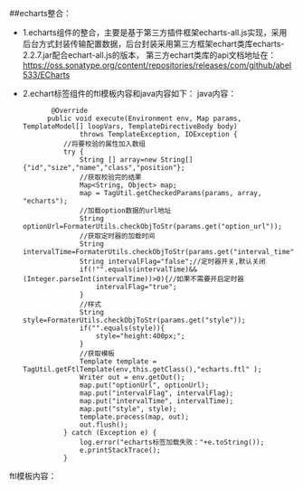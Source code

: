 ##echarts整合：
* 1.echarts组件的整合，主要是基于第三方插件框架echarts-all.js实现，采用后台方式封装传输配置数据，后台封装采用第三方框架echart类库echarts-2.2.7.jar配合echart-all.js的版本，
第三方echart类库的api文档地址在：
https://oss.sonatype.org/content/repositories/releases/com/github/abel533/ECharts
* 2.echart标签组件的ftl模板内容和java内容如下：
java内容：

			 @Override
		    public void execute(Environment env, Map params, TemplateModel[] loopVars, TemplateDirectiveBody body)
		            throws TemplateException, IOException {
		    	//将要校验的属性加入数组
		    	try {
			        String [] array=new String[]{"id","size","name","class","position"};
			        //获取校验完的结果
			        Map<String, Object> map;
					map = TagUtil.getCheckedParams(params, array, "echarts");
					//加载option数据的url地址
					String optionUrl=FormaterUtils.checkObjToStr(params.get("option_url"));
					//获取定时器的加载时间
					String intervalTime=FormaterUtils.checkObjToStr(params.get("interval_time"));
					String intervalFlag="false";//定时器开关,默认关闭
					if(!"".equals(intervalTime)&&(Integer.parseInt(intervalTime))>0){//如果不需要开启定时器
						intervalFlag="true";
					}
					//样式
					String style=FormaterUtils.checkObjToStr(params.get("style"));
					if("".equals(style)){
						style="height:400px;";
					}
			        //获取模板
			        Template template = TagUtil.getFtlTemplate(env,this.getClass(),"echarts.ftl" );
			        Writer out = env.getOut();
			        map.put("optionUrl", optionUrl);
			        map.put("intervalFlag", intervalFlag);
			        map.put("intervalTime", intervalTime);
			        map.put("style", style);
			        template.process(map, out);
			        out.flush();
		    	} catch (Exception e) {
		    		log.error("echarts标签加载失败："+e.toString());
		    		e.printStackTrace();
		    	}
		
ftl模板内容：
<div class="form-group ${size} ${positionStr} ">
	<div id="${id}" style="${style}"></div>
</div>
<script>
	<#--获取echart对象-->
    var ${id}_echart = echarts.init(document.getElementById('${id}')); 
    <#--echart的option配置项-->  
    var ${id}_option;
    <#--定时器-->
	var ${id}_echartInterval; 
	<#--当需要开启定时器时启动-->
	<#if intervalFlag=="true">
		${id}_echartInterval = setInterval(function(){
	    <#--通过后台获取option配置参数-->
	    $.ajax({
	            type : 'POST',
	            url : '${optionUrl}',
	            dataType : 'json',
	            success : function(data) {
	                 ${id}_option=JSON.parse(data.option);
					 ${id}_echart.setOption(${id}_option);   
	            },
	            error : function() {
	                alert("系统异常，加载失败");
	            },
	        });
		},${intervalTime?number});
	        
	<#else>
		<#--不需要启动定时器>
		<#--通过后台获取option配置参数-->
	    $.ajax({
	            type : 'POST',
	            url : '${optionUrl}',
	            dataType : 'json',
	            success : function(data) {
	                 ${id}_option=JSON.parse(data.option);
					 ${id}_echart.setOption(${id}_option);   
	            },
	            error : function() {
	                alert("系统异常，加载失败");
	            },
	        });
    </#if>
</script>  